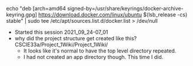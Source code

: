 echo "deb [arch=amd64 signed-by=/usr/share/keyrings/docker-archive-keyring.gpg] https://download.docker.com/linux/ubuntu $(lsb_release -cs) stable" | sudo tee /etc/apt/sources.list.d/docker.list > /dev/null

- Started this session 2021_09_24-07_01
- why did the project structure get created like this? CSCIE33a/Project_1Wiki/Project_1Wiki/
  - It looks like it's normal to have the top level directory repeated.
  - I had not created an app directory though. This time I did.